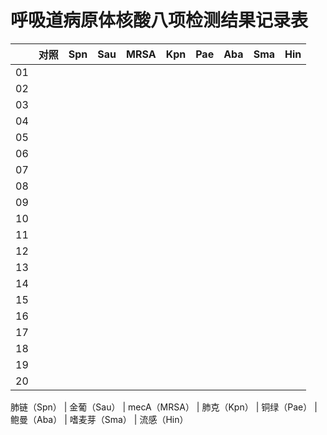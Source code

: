 # 呼吸道病原体核酸八项检测结果记录表


|    | 对照 | Spn | Sau | MRSA | Kpn | Pae | Aba | Sma | Hin |
|----|----|-----|-----|------|-----|-----|-----|-----|-----|
| 01 |    |     |     |      |     |     |     |     |     |
| 02 |    |     |     |      |     |     |     |     |     |
| 03 |    |     |     |      |     |     |     |     |     |
| 04 |    |     |     |      |     |     |     |     |     |
| 05 |    |     |     |      |     |     |     |     |     |
| 06 |    |     |     |      |     |     |     |     |     |
| 07 |    |     |     |      |     |     |     |     |     |
| 08 |    |     |     |      |     |     |     |     |     |
| 09 |    |     |     |      |     |     |     |     |     |
| 10 |    |     |     |      |     |     |     |     |     |
| 11 |    |     |     |      |     |     |     |     |     |
| 12 |    |     |     |      |     |     |     |     |     |
| 13 |    |     |     |      |     |     |     |     |     |
| 14 |    |     |     |      |     |     |     |     |     |
| 15 |    |     |     |      |     |     |     |     |     |
| 16 |    |     |     |      |     |     |     |     |     |
| 17 |    |     |     |      |     |     |     |     |     |
| 18 |    |     |     |      |     |     |     |     |     |
| 19 |    |     |     |      |     |     |     |     |     |
| 20 |    |     |     |      |     |     |     |     |     |

肺链（Spn） | 金葡（Sau） | mecA（MRSA） | 肺克（Kpn） | 铜绿（Pae） | 鲍曼（Aba） | 嗜麦芽（Sma） | 流感（Hin）
